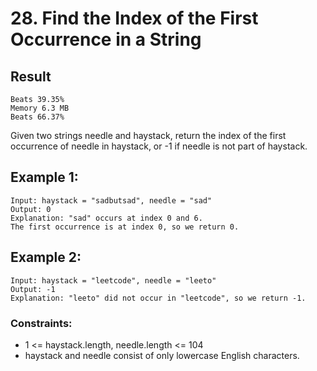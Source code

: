 # 28. Find the Index of the First Occurrence in a String
## Result
```Runtime 4 ms
Beats 39.35%
Memory 6.3 MB
Beats 66.37%
```

Given two strings needle and haystack, return the index of the first occurrence of needle in haystack, or -1 if needle is not part of haystack.

## Example 1:
```
Input: haystack = "sadbutsad", needle = "sad"
Output: 0
Explanation: "sad" occurs at index 0 and 6.
The first occurrence is at index 0, so we return 0.
```
## Example 2:
```
Input: haystack = "leetcode", needle = "leeto"
Output: -1
Explanation: "leeto" did not occur in "leetcode", so we return -1.
```

### Constraints:

- 1 <= haystack.length, needle.length <= 104
- haystack and needle consist of only lowercase English characters.
